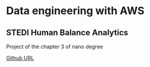 # Data engineering with AWS

## STEDI Human Balance Analytics

Project of the chapter 3 of nano degree

[Github URL](https://github.com/hexjdd93/STEDI-Human-Balance-Analytics)